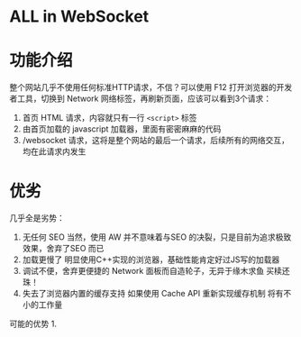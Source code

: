 # ALL in WebSocket

# 功能介绍
整个网站几乎不使用任何标准HTTP请求，不信？可以使用 F12 打开浏览器的开发者工具，切换到 Network 网络标签，再刷新页面，应该可以看到3个请求：
1. 首页 HTML 请求，内容就只有一行 `<script>` 标签
2. 由首页加载的 javascript 加载器，里面有密密麻麻的代码
3. /websocket 请求，这将是整个网站的最后一个请求，后续所有的网络交互，均在此请求内发生


# 优劣
几乎全是劣势：
1. 无任何 SEO 当然，使用 AW 并不意味着与SEO 的决裂，只是目前为追求极致效果，舍弃了SEO 而已
2. 加载更慢了 明显使用C++实现的浏览器，基础性能肯定好过JS写的加载器
3. 调试不便，舍弃更便捷的 Network 面板而自造轮子，无异于缘木求鱼 买椟还珠！
4. 失去了浏览器内置的缓存支持 如果使用 Cache API 重新实现缓存机制 将有不小的工作量

可能的优势
1. 